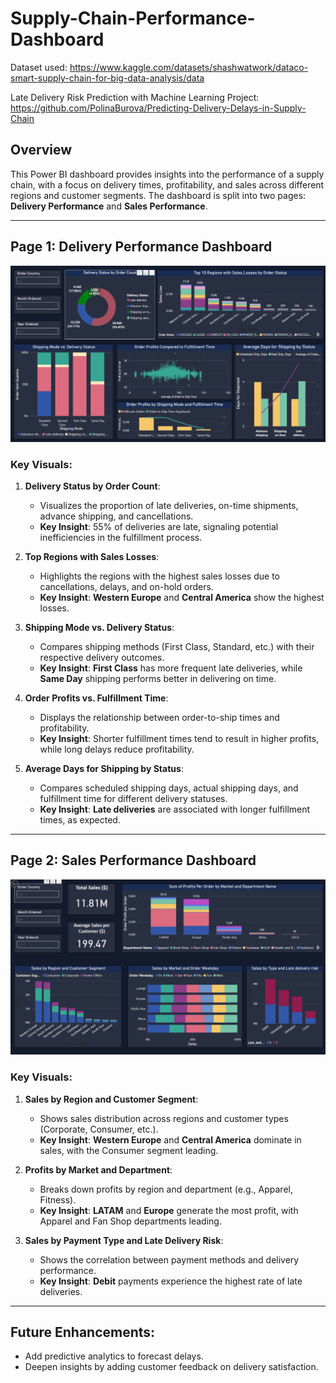 # Supply-Chain-Performance-Dashboard


Dataset used: 
https://www.kaggle.com/datasets/shashwatwork/dataco-smart-supply-chain-for-big-data-analysis/data

Late Delivery Risk Prediction with Machine Learning Project:
https://github.com/PolinaBurova/Predicting-Delivery-Delays-in-Supply-Chain


## Overview

This Power BI dashboard provides insights into the performance of a supply chain, with a focus on delivery times, profitability, and sales across different regions and customer segments. The dashboard is split into two pages: **Delivery Performance** and **Sales Performance**.

---

## Page 1: **Delivery Performance Dashboard**

![Delivery Performance](https://github.com/PolinaBurova/Supply-Chain-Performance-Dashboard/blob/main/Delivery%20Performance.png)

### Key Visuals:

1. **Delivery Status by Order Count**:
   - Visualizes the proportion of late deliveries, on-time shipments, advance shipping, and cancellations.
   - **Key Insight**: 55% of deliveries are late, signaling potential inefficiencies in the fulfillment process.

2. **Top Regions with Sales Losses**:
   - Highlights the regions with the highest sales losses due to cancellations, delays, and on-hold orders.
   - **Key Insight**: **Western Europe** and **Central America** show the highest losses.

3. **Shipping Mode vs. Delivery Status**:
   - Compares shipping methods (First Class, Standard, etc.) with their respective delivery outcomes.
   - **Key Insight**: **First Class** has more frequent late deliveries, while **Same Day** shipping performs better in delivering on time.

4. **Order Profits vs. Fulfillment Time**:
   - Displays the relationship between order-to-ship times and profitability.
   - **Key Insight**: Shorter fulfillment times tend to result in higher profits, while long delays reduce profitability.

5. **Average Days for Shipping by Status**:
   - Compares scheduled shipping days, actual shipping days, and fulfillment time for different delivery statuses.
   - **Key Insight**: **Late deliveries** are associated with longer fulfillment times, as expected.

---

## Page 2: **Sales Performance Dashboard**

![Sales Performance](https://github.com/PolinaBurova/Supply-Chain-Performance-Dashboard/blob/main/Sales%20and%20Customers.png)

### Key Visuals:

1. **Sales by Region and Customer Segment**:
   - Shows sales distribution across regions and customer types (Corporate, Consumer, etc.).
   - **Key Insight**: **Western Europe** and **Central America** dominate in sales, with the Consumer segment leading.

2. **Profits by Market and Department**:
   - Breaks down profits by region and department (e.g., Apparel, Fitness).
   - **Key Insight**: **LATAM** and **Europe** generate the most profit, with Apparel and Fan Shop departments leading.

3. **Sales by Payment Type and Late Delivery Risk**:
   - Shows the correlation between payment methods and delivery performance.
   - **Key Insight**: **Debit** payments experience the highest rate of late deliveries.


---
## Future Enhancements:

- Add predictive analytics to forecast delays.
- Deepen insights by adding customer feedback on delivery satisfaction.

